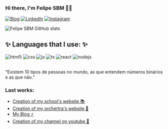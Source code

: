 ### Hi there, I'm Felipe SBM 👋🏽

[![Blog](https://img.shields.io/badge/website-000000?style=for-the-badge&logo=About.me&logoColor=white)](https://fsbm.vercel.app)
[![LinkedIn](https://img.shields.io/badge/LinkedIn-0077B5?style=for-the-badge&logo=linkedin&logoColor=white)](https://www.linkedin.com/in/felipe-sbm/)
[![Instagram](https://img.shields.io/badge/Instagram-E4405F?style=for-the-badge&logo=instagram&logoColor=white)](https://instagram.com/felipe_sbm)

![Felipe SBM GitHub stats](https://github-readme-stats.vercel.app/api?username=felipe-sbm&show_icons=true&theme=dracula&count_private=true)

## ✨ Languages that I use: ✨

<div style="display: inline_block">
  <img align="center" alt="html5" src="https://img.shields.io/badge/HTML5-E34F26?style=for-the-badge&logo=html5&logoColor=white" />
  <img align="center" alt="css" src="https://img.shields.io/badge/CSS3-1572B6?style=for-the-badge&logo=css3&logoColor=white" />
  <img align="center" alt="js" src="https://img.shields.io/badge/JavaScript-F7DF1E?style=for-the-badge&logo=javascript&logoColor=black" />
  <img align="center" alt="ts" src="https://img.shields.io/badge/TypeScript-007ACC?style=for-the-badge&logo=typescript&logoColor=white" />
  <img align="center" alt="react" src="https://img.shields.io/badge/React-20232A?style=for-the-badge&logo=react&logoColor=61DAFB" />
  <img align="center" alt="nodejs" src="https://img.shields.io/badge/Node.js-43853D?style=for-the-badge&logo=node.js&logoColor=white" />
</div><br/>

"Existem 10 tipos de pessoas no mundo, as que entendem números binários e as que não."

### Last works:
- [Creation of my school's website 📚](-//-)<br/>
- [Creation of my orchertra's website 🎼](-//-)<br/>
- [My Blog ⚡](https://felipe-sbm.github.io/bio/)<br/>
- [Creation of my channel on youtube 🌱](https://youtube.com/c/UCMUiWmrb-6lc7QZpeTztoqg)<br/>

<!--
**felipe-sbm/felipe-sbm** is a ✨ _special_ ✨ repository because its `README.md` (this file) appears on your GitHub profile.

Here are some ideas to get you started:

- 🔭 I’m currently working on ...
- 🌱 I’m currently learning ...
- 👯 I’m looking to collaborate on ...
- 🤔 I’m looking for help with ...
- 💬 Ask me about ...
- 📫 How to reach me: ...
- 😄 Pronouns: ...
- ⚡ Fun fact: ...
-->
